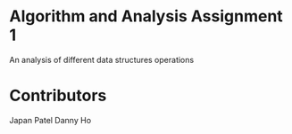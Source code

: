 # Algorithm and Analysis Assignment 1

An analysis of different data structures operations

# Contributors
Japan Patel
Danny Ho
